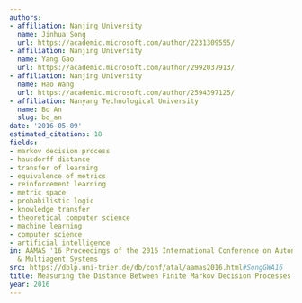 ```yaml
---
authors:
- affiliation: Nanjing University
  name: Jinhua Song
  url: https://academic.microsoft.com/author/2231309555/
- affiliation: Nanjing University
  name: Yang Gao
  url: https://academic.microsoft.com/author/2992037913/
- affiliation: Nanjing University
  name: Hao Wang
  url: https://academic.microsoft.com/author/2594397125/
- affiliation: Nanyang Technological University
  name: Bo An
  slug: bo_an
date: '2016-05-09'
estimated_citations: 18
fields:
- markov decision process
- hausdorff distance
- transfer of learning
- equivalence of metrics
- reinforcement learning
- metric space
- probabilistic logic
- knowledge transfer
- theoretical computer science
- machine learning
- computer science
- artificial intelligence
in: AAMAS '16 Proceedings of the 2016 International Conference on Autonomous Agents
  & Multiagent Systems
src: https://dblp.uni-trier.de/db/conf/atal/aamas2016.html#SongGWA16
title: Measuring the Distance Between Finite Markov Decision Processes
year: 2016
---
```

